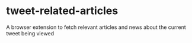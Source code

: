 # tweet-related-articles
A browser extension to fetch relevant articles and news about the current tweet being viewed
